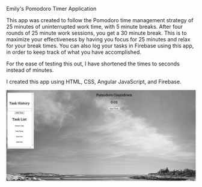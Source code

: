 Emily's Pomodoro Timer Application

This app was created to follow the Pomodoro time management strategy of 25 minutes of uninterrupted work time, with 5 minute breaks. After four rounds of 25 minute work sessions, you get a 30 minute break. This is to maximize your effectiveness by having you focus for 25 minutes and relax for your break times. You can also log your tasks in Firebase using this app, in order to keep track of what you have accomplished.

For the ease of testing this out, I have shortened the times to seconds instead of minutes.

I created this app using HTML, CSS, Angular JavaScript, and Firebase.


![alt text](PomodoroScreenshot.jpg)
